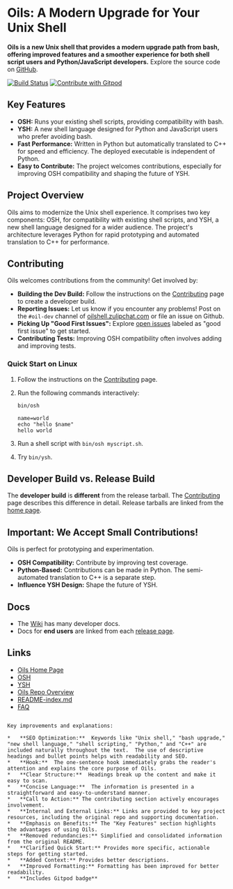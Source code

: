 # Oils: A Modern Upgrade for Your Unix Shell

**Oils is a new Unix shell that provides a modern upgrade path from bash, offering improved features and a smoother experience for both shell script users and Python/JavaScript developers.** Explore the source code on [GitHub](https://github.com/oils-for-unix/oils).

[![Build Status](https://github.com/oils-for-unix/oils/actions/workflows/all-builds.yml/badge.svg?branch=master)](https://github.com/oils-for-unix/oils/actions/workflows/all-builds.yml)
<a href="https://gitpod.io/from-referrer/">
  <img src="https://img.shields.io/badge/Contribute%20with-Gitpod-908a85?logo=gitpod" alt="Contribute with Gitpod" />
</a>

## Key Features

*   **OSH:** Runs your existing shell scripts, providing compatibility with bash.
*   **YSH:** A new shell language designed for Python and JavaScript users who prefer avoiding bash.
*   **Fast Performance:** Written in Python but automatically translated to C++ for speed and efficiency. The deployed executable is independent of Python.
*   **Easy to Contribute:** The project welcomes contributions, especially for improving OSH compatibility and shaping the future of YSH.

## Project Overview

Oils aims to modernize the Unix shell experience. It comprises two key components: OSH, for compatibility with existing shell scripts, and YSH, a new shell language designed for a wider audience. The project's architecture leverages Python for rapid prototyping and automated translation to C++ for performance.

## Contributing

Oils welcomes contributions from the community! Get involved by:

*   **Building the Dev Build:** Follow the instructions on the [Contributing](https://github.com/oils-for-unix/oils/wiki/Contributing) page to create a developer build.
*   **Reporting Issues:** Let us know if you encounter any problems! Post on the `#oil-dev` channel of [oilshell.zulipchat.com](https://oilshell.zulipchat.com/) or file an issue on Github.
*   **Picking Up "Good First Issues":** Explore [open issues](https://github.com/oils-for-unix/oils/issues?q=is%3Aissue+is%3Aopen+label%3A%22good+first+issue%22) labeled as "good first issue" to get started.
*   **Contributing Tests:** Improving OSH compatibility often involves adding and improving tests.

### Quick Start on Linux

1.  Follow the instructions on the [Contributing](https://github.com/oils-for-unix/oils/wiki/Contributing) page.
2.  Run the following commands interactively:

    ```bash
    bin/osh
    ```

    ```osh
    name=world
    echo "hello $name"
    hello world
    ```

3.  Run a shell script with `bin/osh myscript.sh`.
4.  Try `bin/ysh`.

## Developer Build vs. Release Build

The **developer build** is **different** from the release tarball.  The [Contributing](https://github.com/oils-for-unix/oils/wiki/Contributing) page describes this difference in detail. Release tarballs are linked from the [home page](https://oils.pub/).

## Important: We Accept Small Contributions!

Oils is perfect for prototyping and experimentation.

*   **OSH Compatibility:**  Contribute by improving test coverage.
*   **Python-Based:**  Contributions can be made in Python. The semi-automated translation to C++ is a separate step.
*   **Influence YSH Design:** Shape the future of YSH.

## Docs

*   The [Wiki](https://github.com/oils-for-unix/oils/wiki) has many developer docs.
*   Docs for **end users** are linked from each [release page](https://oils.pub/releases.html).

## Links

*   [Oils Home Page](https://oils.pub/)
*   [OSH](https://oils.pub/cross-ref.html#OSH)
*   [YSH](https://oils.pub/cross-ref.html#YSH)
*   [Oils Repo Overview](doc/repo-overview.md)
*   [README-index.md](README-index.md)
*   [FAQ](https://www.oilshell.org/blog/2023/03/faq.html)

```

Key improvements and explanations:

*   **SEO Optimization:**  Keywords like "Unix shell," "bash upgrade," "new shell language," "shell scripting," "Python," and "C++" are included naturally throughout the text.  The use of descriptive headings and bullet points helps with readability and SEO.
*   **Hook:**  The one-sentence hook immediately grabs the reader's attention and explains the core purpose of Oils.
*   **Clear Structure:**  Headings break up the content and make it easy to scan.
*   **Concise Language:**  The information is presented in a straightforward and easy-to-understand manner.
*   **Call to Action:** The contributing section actively encourages involvement.
*   **Internal and External Links:** Links are provided to key project resources, including the original repo and supporting documentation.
*   **Emphasis on Benefits:** The "Key Features" section highlights the advantages of using Oils.
*   **Removed redundancies:** Simplified and consolidated information from the original README.
*   **Clarified Quick Start:** Provides more specific, actionable steps for getting started.
*   **Added Context:** Provides better descriptions.
*   **Improved Formatting:** Formatting has been improved for better readability.
*   **Includes Gitpod badge**